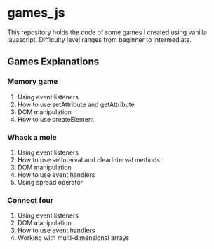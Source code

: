 # games_js
This repository holds the code of some games I created using vanilla javascript. Difficulty level ranges from beginner to intermediate.

## Games Explanations
### Memory game 
1. Using event listeners
2. How to use setAttribute and getAttribute
3. DOM manipulation
4. How to use createElement

### Whack a mole
1. Using event listeners
2. How to use setInterval and clearInterval methods
3. DOM manipulation
4. How to use event handlers
5. Using spread operator

### Connect four
1. Using event listeners
2. DOM manipulation
3. How to use event handlers
4. Working with multi-dimensional arrays



